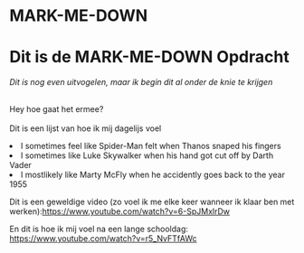 # MARK-ME-DOWN
<h1>Dit is de MARK-ME-DOWN Opdracht</h1>
<i>Dit is nog even uitvogelen,</i>
<i> maar ik begin dit al onder de knie te krijgen</i>

<br>Hey hoe gaat het ermee?</br>
<br>Dit is een lijst van hoe ik mij dagelijs voel</br>
<li>I sometimes feel like Spider-Man felt when Thanos snaped his fingers</li>
<li>I sometimes like Luke Skywalker when his hand got cut off by Darth Vader</li>
<li>I mostlikely like Marty McFly when he accidently goes back to the year 1955</li>




Dit is een geweldige video (zo voel ik me elke keer wanneer ik klaar ben met werken):https://www.youtube.com/watch?v=6-SpJMxlrDw

En dit is hoe ik mij voel na een lange schooldag: https://www.youtube.com/watch?v=r5_NvFTfAWc

